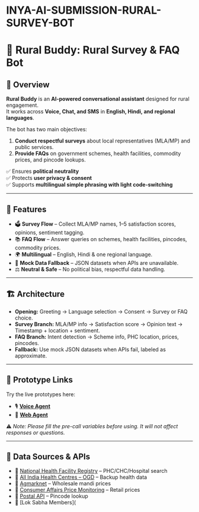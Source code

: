 # INYA-AI-SUBMISSION-RURAL-SURVEY-BOT

# 🌾 Rural Buddy: Rural Survey & FAQ Bot  

## 📌 Overview  
**Rural Buddy** is an **AI-powered conversational assistant** designed for rural engagement.  
It works across **Voice, Chat, and SMS** in **English, Hindi, and regional languages**.  

The bot has two main objectives:  
1. **Conduct respectful surveys** about local representatives (MLA/MP) and public services.  
2. **Provide FAQs** on government schemes, health facilities, commodity prices, and pincode lookups.  

✅ Ensures **political neutrality**  
✅ Protects **user privacy & consent**  
✅ Supports **multilingual simple phrasing with light code-switching**  

---

## 🎯 Features  
- 🗳️ **Survey Flow** – Collect MLA/MP names, 1–5 satisfaction scores, opinions, sentiment tagging.  
- 📚 **FAQ Flow** – Answer queries on schemes, health facilities, pincodes, commodity prices.  
- 🌍 **Multilingual** – English, Hindi & one regional language.  
- 🔄 **Mock Data Fallback** – JSON datasets when APIs are unavailable.  
- ⚖️ **Neutral & Safe** – No political bias, respectful data handling.  

---

## 🏗️ Architecture  
- **Opening:** Greeting → Language selection → Consent → Survey or FAQ choice.  
- **Survey Branch:** MLA/MP info → Satisfaction score → Opinion text → Timestamp + location + sentiment.  
- **FAQ Branch:** Intent detection → Scheme info, PHC location, prices, pincodes.  
- **Fallback:** Use mock JSON datasets when APIs fail, labeled as approximate.  

---

## 🔗 Prototype Links  
Try the live prototypes here:  

- 🎙️ **[Voice Agent](https://app.inya.ai/demo/94c544fd-4119-4664-94a9-148a11bdfc8e)**  
- 💬 **[Web Agent](https://app.inya.ai/chat-demo/a132a240-b25e-4c45-8b3e-b82bf201ca79)**  

⚠️ *Note: Please fill the pre-call variables before using. It will not affect responses or questions.*  

---

## 📂 Data Sources & APIs  
- 🏥 [National Health Facility Registry](https://facility.abdm.gov.in) – PHC/CHC/Hospital search  
- 🏥 [All India Health Centres – OGD](https://data.gov.in/catalog/all-india-health-centres-directory) – Backup health data  
- 🌾 [Agmarknet](https://agmarknet.gov.in) – Wholesale mandi prices  
- 🛒 [Consumer Affairs Price Monitoring](https://fcainfoweb.nic.in) – Retail prices  
- 📮 [Postal API](https://api.postalpincode.in) – Pincode lookup  
- 👥 [Lok Sabha Members](

